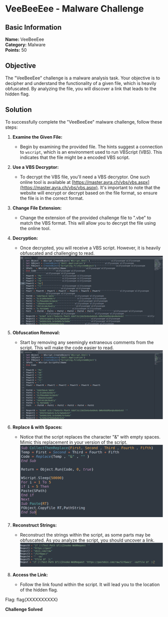 # VeeBeeEee - Malware Challenge

## Basic Information
**Name:** VeeBeeEee  
**Category:** Malware  
**Points:** 50

## Objective

The "VeeBeeEee" challenge is a malware analysis task. Your objective is to decipher and understand the functionality of a given file, which is heavily obfuscated. By analyzing the file, you will discover a link that leads to the hidden flag.

## Solution

To successfully complete the "VeeBeeEee" malware challenge, follow these steps:

1. **Examine the Given File:**
   - Begin by examining the provided file. The hints suggest a connection to `wscript`, which is an environment used to run VBScript (VBS). This indicates that the file might be a encoded VBS script.

2. **Use a VBS Decryptor:**
   - To decrypt the VBS file, you'll need a VBS decryptor. One such online tool is available at [https://master.ayra.ch/vbs/vbs.aspx](https://master.ayra.ch/vbs/vbs.aspx). It's important to note that the website will encrypt or decrypt based on the file format, so ensure the file is in the correct format.

3. **Change File Extension:**
   - Change the extension of the provided challenge file to ".vbe" to match the VBS format. This will allow you to decrypt the file using the online tool.

4. **Decryption:**
   - Once decrypted, you will receive a VBS script. However, it is heavily obfuscated and challenging to read.
![Obfuscated](<heavily obfuscated.png>)

5. **Obfuscation Removal:**
   - Start by removing any seemingly extraneous comments from the script. This will make the code easier to read.
![Part 1 of Deobfuscation](<deobfuscate level 1.png>)

6. **Replace & with Spaces:**
   - Notice that the script replaces the character "&" with empty spaces. Mimic this replacement in your version of the script.
![Part 2 of Deobfuscation](<found replacement.png>)

7. **Reconstruct Strings:**
   - Reconstruct the strings within the script, as some parts may be obfuscated. As you analyze the script, you should uncover a link.
![flag](flag.png)

8. **Access the Link:**
   - Follow the link found within the script. It will lead you to the location of the hidden flag.

Flag: flag{XXXXXXXXXX}

**Challenge Solved**  
